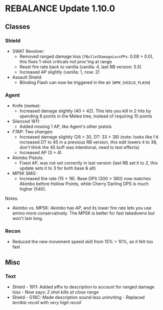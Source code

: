 # REBALANCE Update 1.10.0

## Classes

### Shield

- SWAT Revolver:
  - Removed ranged damage loss (`fBulletDamageLossPPx`: 0.08 > 0.0), this fixes 1-shot criticals not proc'ing at range
  - Reset fire rate back to vanilla (vanilla: 4, last RB version: 5.5)
  - Increased AP slightly (vanilla: 1, now: 2)
- Assault Shield:
  - Blinding Flash can now be triggered in the air (`WPN_SHIELD_FLASH`)

### Agent

- Knife (melee):
  - Increased damage slightly (40 > 42). This lets you kill in 2 hits by spending 8 points in the Melee tree, instead of requiring 10 points
- Silenced 1911:
  - Added missing 1 AP, like Agent's other pistols
- F7AP: Two changes:
  - Increased damage slightly (26 > 30, DT: 33 > 38) (note: looks like I'd increased DT to 45 in a previous RB version, this edit lowers it to 38, don't think the 45 buff was intentional, need to test effects)
  - Increased AP (3 > 4)
- Akimbo Pistols:
  - Fixed AP, was not set correctly in last version (last RB set it to 2, this update sets it to 3 for both base & alt)
- MP5K SMG:
  - Increased fire rate (15 > 18). Base DPS (300 > 360) now matches Akimbo before Hollow Points, while Cherry Darling DPS is much higher (540).

Notes:

- Akimbo vs. MP5K: Akimbo has AP, and its lower fire rate lets you use ammo more conservatively. The MP5K is better for fast takedowns but won't last long.

### Recon

- Reduced the new movement speed skill from 15% > 10%, as it felt too fast


## Misc

### Text

- Shield - 1911: Added affix to description to account for ranged damage loss - Now says: _2 shot kills at close range_
- Shield - G18C: Made description sound less uninviting - Replaced _terrible recoil_ with _very high recoil_
